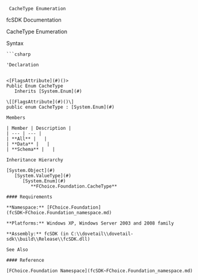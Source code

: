 ﻿     CacheType Enumeration                                                      

fcSDK Documentation

CacheType Enumeration

Syntax

```vbnet
```csharp

'Declaration
 

<[FlagsAttribute](#)()>
Public Enum CacheType 
   Inherits [System.Enum](#)

\[[FlagsAttribute](#)()\]
public enum CacheType : [System.Enum](#) 

Members

| Member | Description |
| --- | --- |
| **All** |   |
| **Data** |   |
| **Schema** |   |

Inheritance Hierarchy

[System.Object](#)  
   [System.ValueType](#)  
      [System.Enum](#)  
         **FChoice.Foundation.CacheType**  

#### Requirements

**Namespace:** [FChoice.Foundation](fcSDK~FChoice.Foundation_namespace.md)

**Platforms:** Windows XP, Windows Server 2003 and 2008 family

**Assembly:** fcSDK (in C:\\dovetail\\dovetail-sdk\\build\\Release\\fcSDK.dll)

See Also

#### Reference

[FChoice.Foundation Namespace](fcSDK~FChoice.Foundation_namespace.md)